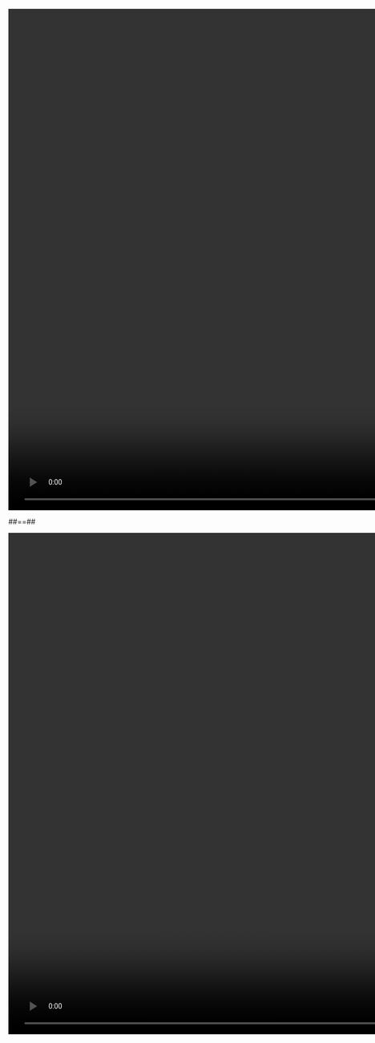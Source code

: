 <!-- .slide: data-background="black" class="full-center mariane" -->

<p class="center">
<video autoplay loop muted playsinline height="1000" src="./assets/images/gifs/banging-head.mp4"></video>
</p>

##==##

<!-- .slide: data-background="black" class="full-center mariane" -->

<p class="center">
<video autoplay loop muted playsinline height="1000" src="./assets/images/gifs/why.mp4"></video>
</p>
